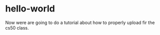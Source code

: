 # hello-world

Now were are going to do a tutorial about how to properly upload fir the cs50 class.
